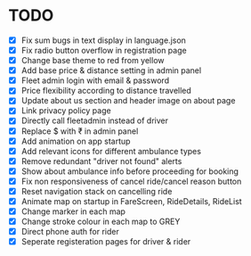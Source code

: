 # TODO

- [x] Fix sum bugs in text display in language.json
- [x] Fix radio button overflow in registration page
- [x] Change base theme to red from yellow
- [x] Add base price & distance setting in admin panel
- [x] Fleet admin login with email & password
- [x] Price flexibility according to distance travelled
- [x] Update about us section and header image on about page
- [x] Link privacy policy page
- [x] Directly call fleetadmin instead of driver
- [x] Replace $ with ₹ in admin panel
- [x] Add animation on app startup
- [x] Add relevant icons for different ambulance types
- [x] Remove redundant "driver not found" alerts
- [x] Show about ambulance info before proceeding for booking
- [x] Fix non responsiveness of cancel ride/cancel reason button
- [x] Reset navigation stack on cancelling ride
- [x] Animate map on startup in FareScreen, RideDetails, RideList
- [x] Change marker in each map
- [x] Change stroke colour in each map to GREY
- [x] Direct phone auth for rider
- [x] Seperate registeration pages for driver & rider
